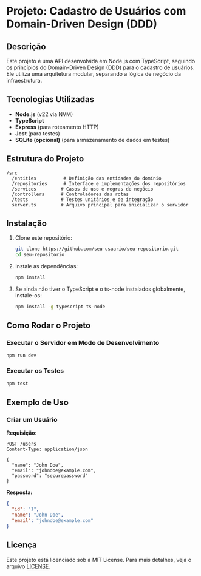 # Projeto: Cadastro de Usuários com Domain-Driven Design (DDD)

## Descrição
Este projeto é uma API desenvolvida em Node.js com TypeScript, seguindo os princípios do Domain-Driven Design (DDD) para o cadastro de usuários. Ele utiliza uma arquitetura modular, separando a lógica de negócio da infraestrutura.

## Tecnologias Utilizadas
- **Node.js** (v22 via NVM)
- **TypeScript**
- **Express** (para roteamento HTTP)
- **Jest** (para testes)
- **SQLite (opcional)** (para armazenamento de dados em testes)

## Estrutura do Projeto
```
/src
  /entities          # Definição das entidades do domínio
  /repositories      # Interface e implementações dos repositórios
  /services         # Casos de uso e regras de negócio
  /controllers      # Controladores das rotas
  /tests            # Testes unitários e de integração
  server.ts         # Arquivo principal para inicializar o servidor
```

## Instalação
1. Clone este repositório:
   ```bash
   git clone https://github.com/seu-usuario/seu-repositorio.git
   cd seu-repositorio
   ```

2. Instale as dependências:
   ```bash
   npm install
   ```

3. Se ainda não tiver o TypeScript e o ts-node instalados globalmente, instale-os:
   ```bash
   npm install -g typescript ts-node
   ```

## Como Rodar o Projeto
### Executar o Servidor em Modo de Desenvolvimento
```bash
npm run dev
```

### Executar os Testes
```bash
npm test
```

## Exemplo de Uso
### Criar um Usuário
**Requisição:**
```http
POST /users
Content-Type: application/json

{
  "name": "John Doe",
  "email": "johndoe@example.com",
  "password": "securepassword"
}
```

**Resposta:**
```json
{
  "id": "1",
  "name": "John Doe",
  "email": "johndoe@example.com"
}
```

## Licença
Este projeto está licenciado sob a MIT License. Para mais detalhes, veja o arquivo [LICENSE](LICENSE).

